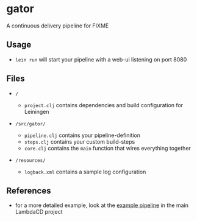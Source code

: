 # gator

A continuous delivery pipeline for FIXME

## Usage

* `lein run` will start your pipeline with a web-ui listening on port 8080

## Files

* `/`
    * `project.clj` contains dependencies and build configuration for Leiningen

* `/src/gator/`
    * `pipeline.clj` contains your pipeline-definition
    * `steps.clj` contains your custom build-steps
    * `core.clj` contains the `main` function that wires everything together

* `/resources/`
    * `logback.xml` contains a sample log configuration

## References

* for a more detailed example, look at the [example pipeline](https://github.com/flosell/lambdacd/tree/master/src/todopipeline) in the main LambdaCD project
